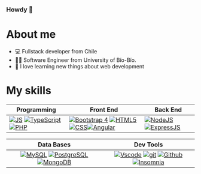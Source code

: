 ### Howdy 👋

# About me 
- 💻 Fullstack developer from Chile
- 👨‍🎓 Software Engineer from University of Bío-Bío.
- 🌱 I love learning new things about web development

# My skills
| **Programming** |**Front End** |**Back End**|
|---|---|---|
|[![JS](https://img.shields.io/badge/JavaScript-F7DF1E?style=for-the-badge&logo=javascript&logoColor=black)](https://javascript.info/document) [![TypeScript](https://img.shields.io/badge/typescript-%23007ACC.svg?style=for-the-badge&logo=typescript&logoColor=white)](https://www.typescriptlang.org/docs/)[![PHP](https://img.shields.io/badge/PHP-7A86B8?style=for-the-badge&logo=PHP&logoColor=white)](https://www.php.net/docs.php)| [![Bootstrap 4](https://img.shields.io/badge/Bootstrap_4-purple?style=for-the-badge&logo=bootstrap&logoColor=white)](https://getbootstrap.com/docs/4.1/getting-started/introduction/) [![HTML5](https://img.shields.io/badge/HTML5-E34F26?style=for-the-badge&logo=html5&logoColor=white)](https://html.spec.whatwg.org/multipage/) [![CSS](https://img.shields.io/badge/CSS3-1572B6?style=for-the-badge&logo=css3&logoColor=white)](https://www.css3.com)[![Angular](https://img.shields.io/badge/Angular-DD0031?style=for-the-badge&logo=angular&logoColor=white)](https://angular.io/docs) | [![NodeJS](https://img.shields.io/badge/Node.js-339933?style=for-the-badge&logo=nodedotjs&logoColor=white)](https://nodejs.org/en/docs) [![ExpressJS](https://img.shields.io/badge/Express.js-000000?style=for-the-badge&logo=express&logoColor=white)](https://expressjs.com/es/guide/routing.html)|

| **Data Bases** | **Dev Tools** |
| :---: | :---: |
|[![MySQL](	https://img.shields.io/badge/MySQL-005C84?style=for-the-badge&logo=mysql&logoColor=white)](https://dev.mysql.com/doc/) [![PostgreSQL](https://img.shields.io/badge/PostgreSQL-316192?style=for-the-badge&logo=postgresql&logoColor=white)](https://www.postgresql.org/docs/) [![MongoDB](https://img.shields.io/badge/MongoDB-4EA94B?style=for-the-badge&logo=mongodb&logoColor=white)](https://www.mongodb.com/docs/)  | [![Vscode](https://img.shields.io/badge/VSCode-0078D4?style=for-the-badge&logo=visual%20studio%20code&logoColor=white)](https://code.visualstudio.com/docs) [![git](	https://img.shields.io/badge/GIT-E44C30?style=for-the-badge&logo=git&logoColor=white)](https://git-scm.com/doc) [![Github](https://img.shields.io/badge/Github-black?style=for-the-badge&logo=Github&logoColor=white)](https://github.com/Optickal095) [![Insomnia](https://img.shields.io/badge/Insomnia-4000BF?style=for-the-badge&logo=Insomnia&logoColor=white)](https://docs.insomnia.rest)
